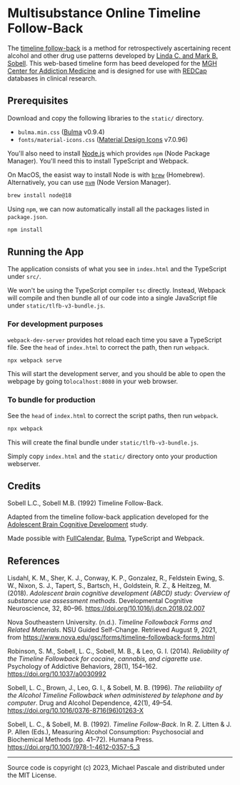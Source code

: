 # Multisubstance Online Timeline Follow-Back

The [timeline follow-back](https://en.wikipedia.org/wiki/Timeline_Followback_Method_Assessment_(Alcohol)) is a method for retrospectively ascertaining recent alcohol and other drug use patterns developed by [Linda C. and Mark B. Sobell](#Credits). This web-based timeline form has beed developed for the [MGH Center for Addiction Medicine](http://www.mghaddictionmedicine.com/) and is designed for use with [REDCap](https://www.project-redcap.org/) databases in clinical research.

## Prerequisites

Download and copy the following libraries to the `static/` directory.

- `bulma.min.css` ([Bulma](https://bulma.io/) v0.9.4)
- `fonts/material-icons.css` ([Material Design Icons](https://pictogrammers.com/library/mdi/) v7.0.96)

You'll also need to install [Node.js](https://nodejs.org/en) which provides `npm` (Node Package Manager). You'll need this to install TypeScript and Webpack.

On MacOS, the easist way to install Node is with [`brew`](https://brew.sh/) (Homebrew). Alternatively, you can use [`nvm`](https://github.com/nvm-sh/nvm) (Node Version Manager).

```bash
brew install node@18
```

Using `npm`, we can now automatically install all the packages listed in `package.json`.

```bash
npm install
```

## Running the App

The application consists of what you see in `index.html` and the TypeScript under `src/`.

We won't be using the TypeScript compiler `tsc` directly. Instead, Webpack will compile and then bundle all of our code into a single JavaScript file under `static/tlfb-v3-bundle.js`.

### For development purposes

`webpack-dev-server` provides hot reload each time you save a TypeScript file. See the `head` of `index.html` to correct the path, then run `webpack`.

```bash
npx webpack serve
```

This will start the development server, and you should be able to open the webpage by going to`localhost:8080` in your web browser.

### To bundle for production

See the `head` of `index.html` to correct the script paths, then run `webpack`.

```bash
npx webpack
```

This will create the final bundle under `static/tlfb-v3-bundle.js`.

Simply copy `index.html` and the `static/` directory onto your production webserver.

## Credits

Sobell L.C., Sobell M.B. (1992) Timeline Follow-Back.

Adapted from the timeline follow-back application developed for the [Adolescent Brain Cognitive Development](https://github.com/ABCD-STUDY/timeline-followback) study. 

Made possible with [FullCalendar](https://fullcalendar.io/), [Bulma](https://bulma.io/), TypeScript and Webpack.

## References

Lisdahl, K. M., Sher, K. J., Conway, K. P., Gonzalez, R., Feldstein Ewing, S. W., Nixon, S. J., Tapert, S., Bartsch, H., Goldstein, R. Z., & Heitzeg, M. (2018). _Adolescent brain cognitive development (ABCD) study: Overview of substance use assessment methods_. Developmental Cognitive Neuroscience, 32, 80–96. https://doi.org/10.1016/j.dcn.2018.02.007

Nova Southeastern University. (n.d.). _Timeline Followback Forms and Related Materials_. NSU Guided Self-Change. Retrieved August 9, 2021, from https://www.nova.edu/gsc/forms/timeline-followback-forms.html

Robinson, S. M., Sobell, L. C., Sobell, M. B., & Leo, G. I. (2014). _Reliability of the Timeline Followback for cocaine, cannabis, and cigarette use_. Psychology of Addictive Behaviors, 28(1), 154–162. https://doi.org/10.1037/a0030992

Sobell, L. C., Brown, J., Leo, G. I., & Sobell, M. B. (1996). _The reliability of the Alcohol Timeline Followback when administered by telephone and by computer_. Drug and Alcohol Dependence, 42(1), 49–54. https://doi.org/10.1016/0376-8716(96)01263-X

Sobell, L. C., & Sobell, M. B. (1992). _Timeline Follow-Back_. In R. Z. Litten & J. P. Allen (Eds.), Measuring Alcohol Consumption: Psychosocial and Biochemical Methods (pp. 41–72). Humana Press. https://doi.org/10.1007/978-1-4612-0357-5_3


---
Source code is copyright (c) 2023, Michael Pascale and distributed under the MIT License.

